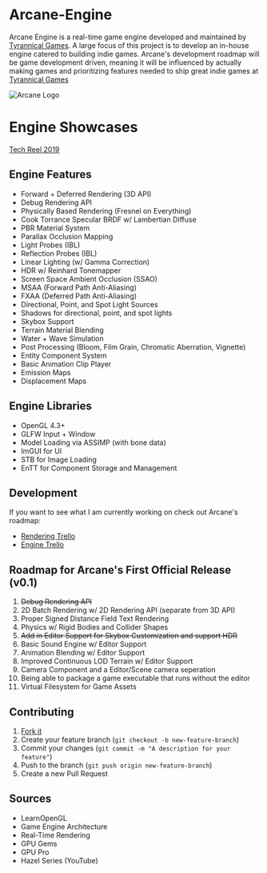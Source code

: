 # Arcane-Engine
Arcane Engine is a real-time game engine developed and maintained by [Tyrannical Games](https://ershany.github.io/). A large focus of this project is to develop an in-house engine catered to building indie games. Arcane's development roadmap will be game development driven, meaning it will be influenced by actually making games and prioritizing features needed to ship great indie games at [Tyrannical Games](https://ershany.github.io/)

![Arcane Logo](https://user-images.githubusercontent.com/11170417/79673959-8a210800-81ac-11ea-9474-3a44ee664152.png)

# Engine Showcases
[Tech Reel 2019](https://www.youtube.com/watch?v=sc02q6MXvVo)

## Engine Features
- Forward + Deferred Rendering (3D API)
- Debug Rendering API
- Physically Based Rendering (Fresnel on Everything)
- Cook Torrance Specular BRDF w/ Lambertian Diffuse
- PBR Material System
- Parallax Occlusion Mapping
- Light Probes (IBL)
- Reflection Probes (IBL)
- Linear Lighting (w/ Gamma Correction)
- HDR w/ Reinhard Tonemapper
- Screen Space Ambient Occlusion (SSAO)
- MSAA (Forward Path Anti-Aliasing)
- FXAA (Deferred Path Anti-Aliasing)
- Directional, Point, and Spot Light Sources
- Shadows for directional, point, and spot lights
- Skybox Support
- Terrain Material Blending
- Water + Wave Simulation
- Post Processing (Bloom, Film Grain, Chromatic Aberration, Vignette)
- Entity Component System
- Basic Animation Clip Player
- Emission Maps
- Displacement Maps

## Engine Libraries
- OpenGL 4.3+
- GLFW Input + Window
- Model Loading via ASSIMP (with bone data)
- ImGUI for UI
- STB for Image Loading
- EnTT for Component Storage and Management

## Development
If you want to see what I am currently working on check out Arcane's roadmap:
- [Rendering Trello](https://trello.com/b/WzD2bYCD/arcane-rendering)
- [Engine Trello](https://trello.com/b/Giv16bRX/arcane-engine)

## Roadmap for Arcane's First Official Release (v0.1)
1. ~~Debug Rendering API~~
1. 2D Batch Rendering w/ 2D Rendering API (separate from 3D API)
1. Proper Signed Distance Field Text Rendering
1. Physics w/ Rigid Bodies and Collider Shapes
1. ~~Add in Editor Support for Skybox Customization and support HDR~~
1. Basic Sound Engine w/ Editor Support
1. Animation Blending w/ Editor Support
1. Improved Continuous LOD Terrain w/ Editor Support
1. Camera Component and a Editor/Scene camera seperation
1. Being able to package a game executable that runs without the editor
1. Virtual Filesystem for Game Assets

## Contributing
1. [Fork it](https://github.com/Ershany/Arcane-Engine.git)
1. Create your feature branch (`git checkout -b new-feature-branch`)
1. Commit your changes (`git commit -m "A description for your feature"`)
1. Push to the branch (`git push origin new-feature-branch`)
1. Create a new Pull Request

## Sources
- LearnOpenGL
- Game Engine Architecture
- Real-Time Rendering
- GPU Gems
- GPU Pro
- Hazel Series (YouTube)

